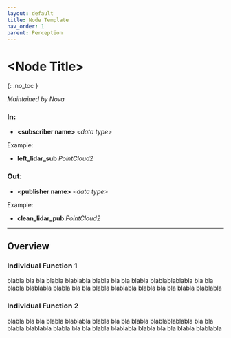 ```yaml
---
layout: default
title: Node Template
nav_order: 1
parent: Perception
---
```


# \<Node Title\>
{: .no_toc }

*Maintained by Nova*

### In:
- **\<subscriber name\>** *\<data type\>*

Example:
- **left_lidar_sub** *PointCloud2*

### Out:
- **\<publisher name\>** *\<data type\>*

Example:
- **clean_lidar_pub** *PointCloud2*

---

## Overview

### Individual Function 1
blabla bla bla blabla blablabla blabla bla bla blabla blablablablabla bla bla blabla blablabla
blabla bla bla blabla blablabla blabla bla bla blabla blablabla

### Individual Function 2
blabla bla bla blabla blablabla blabla bla bla blabla blablablablabla bla bla blabla blablabla
blabla bla bla blabla blablabla blabla bla bla blabla blablabla